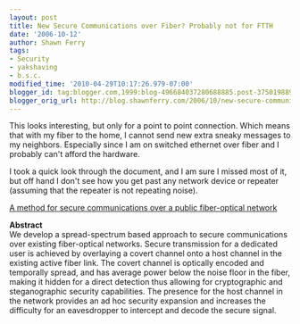 ```yaml
---
layout: post
title: New Secure Communications over Fiber? Probably not for FTTH
date: '2006-10-12'
author: Shawn Ferry
tags:
- Security
- yakshaving
- b.s.c.
modified_time: '2010-04-29T10:17:26.979-07:00'
blogger_id: tag:blogger.com,1999:blog-496684037280688885.post-3750198892109667792
blogger_orig_url: http://blog.shawnferry.com/2006/10/new-secure-communications-over-fiber.html
---
```


This looks interesting, but only for a point to point connection. Which means
that with my fiber to the home, I cannot send new extra sneaky messages to my
neighbors. Especially since I am on switched ethernet over fiber and I
probably can't afford the hardware.  
  
I took a quick look through the document, and I am sure I missed most of it,
but off hand I don't see how you get past any network device or repeater
(assuming that the repeater is not repeating noise).  
  
[A method for secure communications over a public fiber-optical
network](http://www.opticsexpress.org/abstract.cfm?id=89578)  
  
**Abstract**  
We develop a spread-spectrum based approach to secure communications over
existing fiber-optical networks. Secure transmission for a dedicated user is
achieved by overlaying a covert channel onto a host channel in the existing
active fiber link. The covert channel is optically encoded and temporally
spread, and has average power below the noise floor in the fiber, making it
hidden for a direct detection thus allowing for cryptographic and
steganographic security capabilities. The presence for the host channel in the
network provides an ad hoc security expansion and increases the difficulty for
an eavesdropper to intercept and decode the secure signal.

